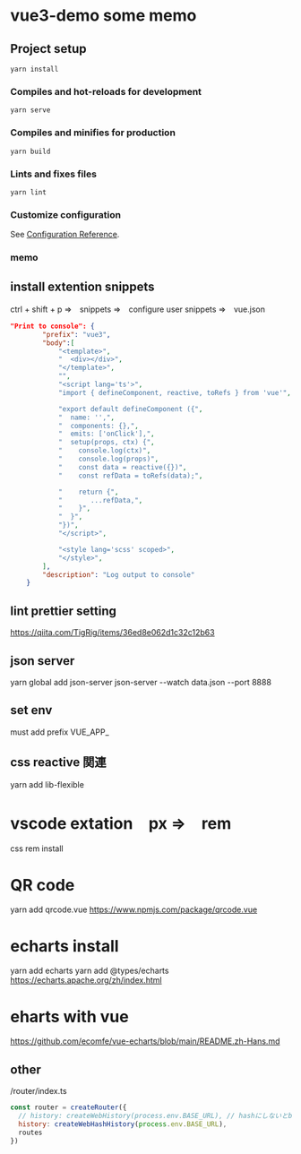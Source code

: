 # vue3-demo some memo

## Project setup
```
yarn install
```

### Compiles and hot-reloads for development
```
yarn serve
```

### Compiles and minifies for production
```
yarn build
```

### Lints and fixes files
```
yarn lint
```

### Customize configuration
See [Configuration Reference](https://cli.vuejs.org/config/).

### memo
## install extention snippets
ctrl + shift + p ⇒　snippets ⇒　configure user snippets ⇒　vue.json
```json
"Print to console": {
		"prefix": "vue3",
		"body":[
			"<template>",
			"  <div></div>",
			"</template>",
			"",
			"<script lang='ts'>",
			"import { defineComponent, reactive, toRefs } from 'vue'",

			"export default defineComponent ({",
			"  name: '',",
			"  components: {},",
			"  emits: ['onClick'],",
			"  setup(props, ctx) {",
			"    console.log(ctx)",
			"    console.log(props)",
			"    const data = reactive({})",
			"    const refData = toRefs(data);",

			"    return {",
			"       ...refData,",
			"    }",
			"  }",
			"})",
			"</script>",

			"<style lang='scss' scoped>",
			"</style>",
		],
		"description": "Log output to console"
	}
```

## lint prettier setting
https://qiita.com/TigRig/items/36ed8e062d1c32c12b63

## json server
yarn global add json-server
json-server --watch data.json --port 8888

## set env
must add prefix VUE_APP_

## css reactive 関連
yarn add lib-flexible

# vscode extation　px ⇒　rem
css rem install
# QR code
yarn add qrcode.vue
https://www.npmjs.com/package/qrcode.vue
# echarts install
yarn add echarts
yarn add  @types/echarts
https://echarts.apache.org/zh/index.html
# eharts with vue
https://github.com/ecomfe/vue-echarts/blob/main/README.zh-Hans.md

## other
/router/index.ts
``` javascript
const router = createRouter({
  // history: createWebHistory(process.env.BASE_URL), // hashにしないとbuild通らない
  history: createWebHashHistory(process.env.BASE_URL),
  routes
})
```